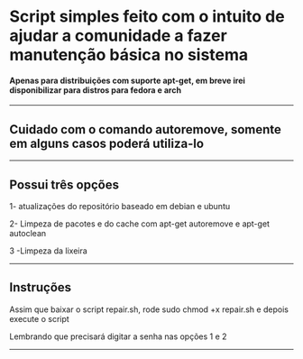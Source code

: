 <h1>Script simples feito com o intuito de ajudar a comunidade a fazer manutenção básica no sistema</h1>
<h4>Apenas para distribuições com suporte apt-get, em breve irei disponibilizar para distros para fedora e arch</h4>
<hr>
<h2>Cuidado com o comando autoremove, somente em alguns casos poderá utiliza-lo</h2>
<hr>
<h2>Possui três opções</h2>
<p>1- atualizações do repositório baseado em debian e ubuntu</p>
<p>2- Limpeza de pacotes e do cache com apt-get autoremove e apt-get autoclean</p>

<p>3 -Limpeza da lixeira</p>

<hr>
<h2>Instruções</h2>
<p>Assim que baixar o script repair.sh, rode sudo chmod +x repair.sh e depois execute o script</p>
<p>Lembrando que precisará digitar a senha nas opções 1 e 2</p>
<hr>
